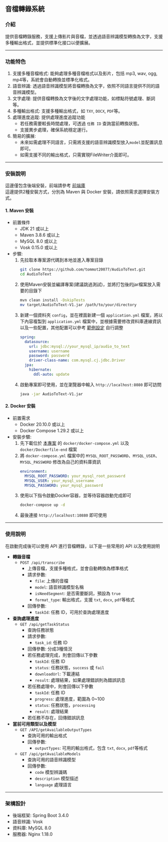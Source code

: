 ## 音檔轉錄系統

### 介紹

提供音檔轉錄服務，支援上傳影片與音檔，並透過語音辨識模型轉換為文字，支援多種輸出格式，並提供標準化接口以便擴展。

---

### 功能特色

1. 支援多種音檔格式: 能夠處理多種音檔格式以及影片，包括 mp3, wav, ogg, mp4等，系統會自動轉換並標準化格式。
2. 語音辨識: 透過語音辨識模型將音檔轉換為文字，依照不同語言提供不同的語音辨識模型。
3. 文字處理: 提供音檔轉換為文字後的文字處理功能，如標點符號處理、斷詞等。
4. 多種輸出格式: 支援多種輸出格式，如 `TXY`, `DOCX`, `PDF`等。
5. 處理進度追蹤: 提供處理進度追蹤功能
    - 若任務需要較長時間處理，可透過 `任務 ID` 查詢當前轉換狀態。
    - 支援異步處理，確保系統穩定運行。
6. 簡易的擴展:
    - 未來如需處理不同語言，只需將支援的語音辨識模型放入`model`並配置訊息即可。
    - 如需支援不同的輸出格式，只需實現FileWriter介面即可。

---

### 安裝說明

這邊僅包含後端安裝，前端請參考 [前端庫](https://github.com/tommot20077/AudioToTextWeb)<br>
這邊提供2種安裝方式，分別為 Maven 與 Docker 安裝，請依照需求選擇安裝方式。

#### 1. Maven 安裝

- 前置條件
    - JDK 21 或以上
    - Maven 3.8.6 或以上
    - MySQL 8.0 或以上
    - Vosk 0.15.0 或以上
- 步驟:
    1. 先拉取本專案源代碼到本地並進入專案目錄
       ```bash
       git clone https://github.com/tommot20077/AudioToText.git
       cd AudioToText
       ```
    2. 使用Maven安裝並編譯專案(建議跳過測試)，並將打包後的jar檔案放入需要的目錄下
       ```bash
       mvn clean install -DskipTests
       mv target/AudioToText-V1.jar /path/to/your/directory
       ```
    3. 新建一個資料夾 `config`，並在裡面新建一個 `application.yml` 檔案，將以下內容複製到 `application.yml`
       檔案中，並根據需要修改資料庫連線資訊以及一些配置，其他配置可以參考 [範例設定](https://github.com/tommot20077/AudioToText/blob/master/src/main/resources/application-demo.yml)
       自行調整
         ```yaml
         spring:
           datasource:
             url: jdbc:mysql://your_mysql_ip/audio_to_text
             username: username
             password: password
             driver-class-name: com.mysql.cj.jdbc.Driver
           jpa:
             hibernate:
               ddl-auto: update
         ```
    4. 啟動專案即可使用，並在瀏覽器中輸入 `http://localhost:8080` 即可訪問
       ```bash
       java -jar AudioToText-V1.jar
       ```

#### 2. Docker 安裝

- 前置需求
    - Docker 20.10.0 或以上
    - Docker Compose 1.29.2 或以上
- 安裝步驟:
    1. 先下載位於 [本專案](https://github.com/tommot20077/AudioToText/tree/master/docker) 的 `docker/docker-compose.yml`
       以及 `docker/Dockerfile-end` 檔案
    2. 將 `docker-compose.yml` 檔案中的 `MYSQL_ROOT_PASSWORD`、`MYSQL_USER`、`MYSQL_PASSWORD` 修改為自己的資料庫資訊
       ```yaml
       environment:
         MYSQL_ROOT_PASSWORD: your_mysql_root_password
         MYSQL_USER: your_mysql_username
         MYSQL_PASSWORD: your_mysql_password
       ```
    3. 使用以下指令啟動Docker容器，並等待容器啟動完成即可
       ```bash
       docker-compose up -d
       ```
    4. 最後連接 `http://localhost:10880` 即可使用

---

### 使用說明

在啟動完成後可以使用 API 進行音檔轉錄，以下是一些常用的 API 以及使用說明

- **轉錄音檔**
    - `POST /api/transcribe`
        - 上傳音檔，支援多種格式，並會自動轉換為標準格式
        - 請求參數:
            - `file`: 上傳的音檔
            - `model`: 語音辨識模型名稱
            - `isNeedSegment`: 是否需要斷詞，預設為 `true`
            - `format_type`: 輸出格式，支援 `txt`, `docx`, `pdf`等格式
        - 回傳參數:
            - `taskId`: 任務 ID，可用於查詢處理進度
- **查詢處理進度**
    - `GET /api/getTaskStatus`
        - 查詢任務狀態
        - 請求參數:
            - `task_id`: 任務 ID
        - 回傳參數:
          分成3種情況
        - 若任務處理完成，則會回傳以下參數
            - `taskId`: 任務 ID
            - `status`: 任務狀態，`success` 或 `fail`
            - `downloadUrl`: 下載連結
            - `result`: 處理結果，如果處理錯誤則為錯誤訊息
        - 若任務處理中，則會回傳以下參數
            - `taskId`: 任務 ID
            - `progress`: 處理進度，範圍為 0~100
            - `status`: 任務狀態，`processing`
            - `result`: 處理結果
        - 若任務不存在，回傳錯誤訊息
- **當前可用類型以及模型**
    - `GET /API/getAvailableOutputTypes`
        - 查詢可用的輸出格式
        - 回傳參數:
            - `outputTypes`: 可用的輸出格式，包含 `txt`, `docx`, `pdf`等格式
    - `GET /api/getAvailableModels`
        - 查詢可用的語音辨識模型
        - 回傳參數:
            - `code` 模型辨識碼
            - `description` 模型描述
            - `language` 處理語言

---

### 架構設計

- 後端框架: Spring Boot 3.4.0
- 語音辨識: Vosk
- 資料庫: MySQL 8.0
- 服務器: Nginx 1.18.0



